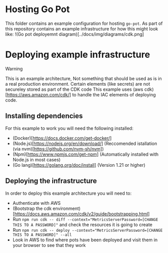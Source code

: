 # Hosting Go Pot
This folder contains an example configuration for hosting `go-pot`. As part of this repository contains an example infrastructure for how this might look like:
!(Go pot deployemnt diagram)[../docs/img/diagrams/cdk.png]

# Deploying example infrastructure
> [!WARNING]  
> This is an example architecture, Not something that should be used as is in a real production environment. Certain elements (like secrets) are not secureley stored as part of the CDK code
This example uses (aws cdk)[https://aws.amazon.com/cdk/] to handle the IAC elements of deploying code. 

## Installing dependencies
For this example to work you will need the following installed:
* (Docker)[https://docs.docker.com/get-docker/]
* (Node.js)[https://nodejs.org/en/download/] (Reccomended istallation (via nvm)[https://github.com/nvm-sh/nvm])
* (Npm)[https://www.npmjs.com/get-npm] (Automatically installed with Node.js in most cases)
* (Go lang)[https://golang.org/doc/install] (Version 1.21 or higher)

## Deploying the infrastructure

In order to deploy this example architecture you will need to:
* Authenticate with AWS 
* (Bootstrap the cdk environment)[https://docs.aws.amazon.com/cdk/v2/guide/bootstrapping.html]
* Run `npm run cdk -- diff --context="MetricsServerPassword=[CHANGE THIS TO A PASSWORD]"` and check the resources it is going to create
* Run  `npm run cdk -- deploy --context="MetricsServerPassword=[CHANGE THIS TO A PASSWORD]" --all`
* Look in AWS to find where pots have been deployed and visit them in your browser to see that they work